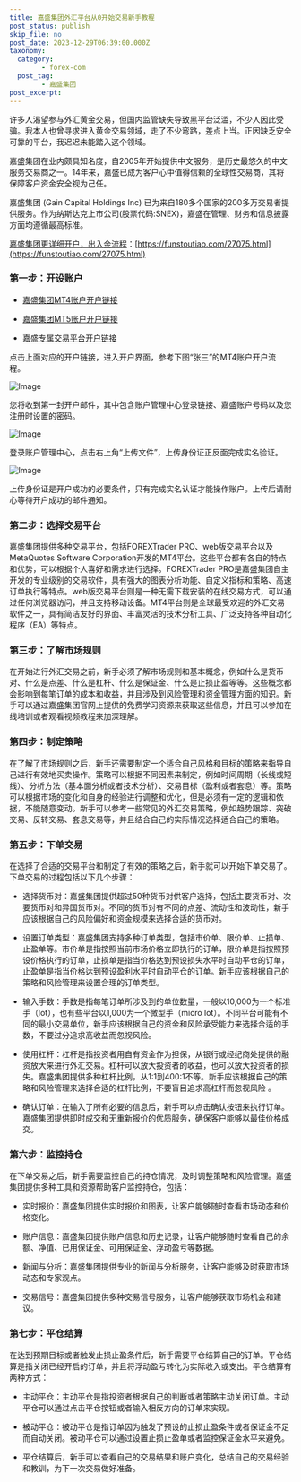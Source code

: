 ```yaml
---
title: 嘉盛集团外汇平台从0开始交易新手教程
post_status: publish
skip_file: no
post_date: 2023-12-29T06:39:00.000Z
taxonomy:
  category:
        - forex-com
  post_tag:
        - 嘉盛集团
post_excerpt: 
---
```

许多人渴望参与外汇黄金交易，但国内监管缺失导致黑平台泛滥，不少人因此受骗。我本人也曾寻求进入黄金交易领域，走了不少弯路，差点上当。正因缺乏安全可靠的平台，我迟迟未能踏入这个领域。

嘉盛集团在业内颇具知名度，自2005年开始提供中文服务，是历史最悠久的中文服务交易商之一。14年来，嘉盛已成为客户心中值得信赖的全球性交易商，其将保障客户资金安全视为己任。

嘉盛集团 (Gain Capital Holdings Inc) 已为来自180多个国家的200多万交易者提供服务。作为纳斯达克上市公司(股票代码:SNEX)，嘉盛在管理、财务和信息披露方面均遵循最高标准。

[嘉盛集团更详细开户，出入金流程](https://funstoutiao.com/27075.html)：[https://funstoutiao.com/27075.html](https://funstoutiao.com/27075.html)

### 第一步：开设账户

* [嘉盛集团MT4账户开户链接](https://s.ssgg.net/jsmt4)

* [嘉盛集团MT5账户开户链接](https://s.ssgg.net/jsmt5)

* [嘉盛专属交易平台开户链接](https://s.ssgg.net/js)

点击上面对应的开户链接，进入开户界面，参考下图“张三”的MT4账户开户流程。

![Image](https://prod-files-secure.s3.us-west-2.amazonaws.com/39ed1227-6d7d-4570-be36-9ccd4a2c4241/7a167aea-686b-400d-af59-4e18eb607a40/640.png?X-Amz-Algorithm=AWS4-HMAC-SHA256&X-Amz-Content-Sha256=UNSIGNED-PAYLOAD&X-Amz-Credential=ASIAZI2LB466U3XQM6TW%2F20250616%2Fus-west-2%2Fs3%2Faws4_request&X-Amz-Date=20250616T101311Z&X-Amz-Expires=3600&X-Amz-Security-Token=IQoJb3JpZ2luX2VjEHEaCXVzLXdlc3QtMiJHMEUCIQCJzH8svYyJXmcGLeqD8gIa5cRQ0OrMeJR%2BNsDRrrQLkgIgIJQMMbsonTZnieju1l7i4FhW%2B0SoXPLyobFgqEFR29Aq%2FwMIWhAAGgw2Mzc0MjMxODM4MDUiDJuc%2B41%2BfbodJVUAdCrcA%2FSJnS4KZY%2BqKAln3K%2BoL0Aj6L%2BQL9hCOLCQUjuHIzFkrtiO0OvK0DWBXc2EaEJ8rTKJ9S8rmo9iNS%2B8BX4psDGGTEv%2BNeX6UD47v1f2CNS1dcuLNI8rK60I0HlWOlJELgKVwMD7zLXOZJhXsu9FmLBcvRTMJVKAe4Xb9%2FrE5IdQ7%2F8KhZEj%2BABAXBMwCaL3ieYF99TBhwwTdHwSzIQS8GQ%2FuChSwxTbfg7HAoqnOX8iTlEE4yc%2FsvV6BKr5mpf9xGqy3Z1fTcirdwUZzMP24CsWY1s8d7cA9r1RmJLcPyfa3hKynNIdOG9Y%2BsiPbhpWSO5rEVARk2ejeNbT7t%2Fvq66qEQaQvMkEYXUC8rhlI70ScHAvjAc9JnP%2Bb0%2F4Ya1ZkVBTz%2FXcH4lya%2BwI7dAQWLRkwgettvCza877GcxHJs2npWrwegFDDysmyMv0vVQROolSjNG3lxoIa1Okz2qGE7P%2FvumRsCfmLuWlP5NT%2BcYnWPMBjoZeK0mfvLoU6yDmIU3O5w9fxYLflNoaW3rYC3uhhilfrE6gNSpA%2B4BXgf8doxvUtn4YT60Pt0GSddvjUx3rRPjcCy44wLo67ICoEVinQ8kcJO0aj1W4g9Xqm2lNTHeGn6B6LbKvYyAzMMPBv8IGOqUBEPceC9GHJojbglCMbe3RWCsQtsjVF6xKJAq1p1uKU47rWBGfYKtm%2BNnAxTJQp4GVk6zpcOTEyJOgHdbbmkutKglSNWJmQktqUVhXHWwWmcb2qrStvPQybqTd4RkOyhXClL78nw2ZShwf8YWEYTi4CjNYrY97y0RoOCor%2BeEfmEcj3JEahRS4XzidlynAD3QuvaPD%2BBS8dMo5O1OPqdgvERusykVW&X-Amz-Signature=64601001bc4e5e17ac14ff2e637180cccfd2bd8ac75c5a89be3058f828f979cf&X-Amz-SignedHeaders=host&x-amz-checksum-mode=ENABLED&x-id=GetObject)

您将收到第一封开户邮件，其中包含账户管理中心登录链接、嘉盛账户号码以及您注册时设置的密码。

![Image](https://prod-files-secure.s3.us-west-2.amazonaws.com/39ed1227-6d7d-4570-be36-9ccd4a2c4241/eaa1c6b3-2877-4284-a0e1-530e222c27fb/image.png?X-Amz-Algorithm=AWS4-HMAC-SHA256&X-Amz-Content-Sha256=UNSIGNED-PAYLOAD&X-Amz-Credential=ASIAZI2LB466U3XQM6TW%2F20250616%2Fus-west-2%2Fs3%2Faws4_request&X-Amz-Date=20250616T101311Z&X-Amz-Expires=3600&X-Amz-Security-Token=IQoJb3JpZ2luX2VjEHEaCXVzLXdlc3QtMiJHMEUCIQCJzH8svYyJXmcGLeqD8gIa5cRQ0OrMeJR%2BNsDRrrQLkgIgIJQMMbsonTZnieju1l7i4FhW%2B0SoXPLyobFgqEFR29Aq%2FwMIWhAAGgw2Mzc0MjMxODM4MDUiDJuc%2B41%2BfbodJVUAdCrcA%2FSJnS4KZY%2BqKAln3K%2BoL0Aj6L%2BQL9hCOLCQUjuHIzFkrtiO0OvK0DWBXc2EaEJ8rTKJ9S8rmo9iNS%2B8BX4psDGGTEv%2BNeX6UD47v1f2CNS1dcuLNI8rK60I0HlWOlJELgKVwMD7zLXOZJhXsu9FmLBcvRTMJVKAe4Xb9%2FrE5IdQ7%2F8KhZEj%2BABAXBMwCaL3ieYF99TBhwwTdHwSzIQS8GQ%2FuChSwxTbfg7HAoqnOX8iTlEE4yc%2FsvV6BKr5mpf9xGqy3Z1fTcirdwUZzMP24CsWY1s8d7cA9r1RmJLcPyfa3hKynNIdOG9Y%2BsiPbhpWSO5rEVARk2ejeNbT7t%2Fvq66qEQaQvMkEYXUC8rhlI70ScHAvjAc9JnP%2Bb0%2F4Ya1ZkVBTz%2FXcH4lya%2BwI7dAQWLRkwgettvCza877GcxHJs2npWrwegFDDysmyMv0vVQROolSjNG3lxoIa1Okz2qGE7P%2FvumRsCfmLuWlP5NT%2BcYnWPMBjoZeK0mfvLoU6yDmIU3O5w9fxYLflNoaW3rYC3uhhilfrE6gNSpA%2B4BXgf8doxvUtn4YT60Pt0GSddvjUx3rRPjcCy44wLo67ICoEVinQ8kcJO0aj1W4g9Xqm2lNTHeGn6B6LbKvYyAzMMPBv8IGOqUBEPceC9GHJojbglCMbe3RWCsQtsjVF6xKJAq1p1uKU47rWBGfYKtm%2BNnAxTJQp4GVk6zpcOTEyJOgHdbbmkutKglSNWJmQktqUVhXHWwWmcb2qrStvPQybqTd4RkOyhXClL78nw2ZShwf8YWEYTi4CjNYrY97y0RoOCor%2BeEfmEcj3JEahRS4XzidlynAD3QuvaPD%2BBS8dMo5O1OPqdgvERusykVW&X-Amz-Signature=2ef6cefbe2f8274d57c28475fce7209b88ec3929c796332cc9d2f1e82d2d9c51&X-Amz-SignedHeaders=host&x-amz-checksum-mode=ENABLED&x-id=GetObject)

登录账户管理中心，点击右上角“上传文件”，上传身份证正反面完成实名验证。

![Image](https://prod-files-secure.s3.us-west-2.amazonaws.com/39ed1227-6d7d-4570-be36-9ccd4a2c4241/54090639-09fc-46b4-a135-e0289f707147/image.png?X-Amz-Algorithm=AWS4-HMAC-SHA256&X-Amz-Content-Sha256=UNSIGNED-PAYLOAD&X-Amz-Credential=ASIAZI2LB466U3XQM6TW%2F20250616%2Fus-west-2%2Fs3%2Faws4_request&X-Amz-Date=20250616T101311Z&X-Amz-Expires=3600&X-Amz-Security-Token=IQoJb3JpZ2luX2VjEHEaCXVzLXdlc3QtMiJHMEUCIQCJzH8svYyJXmcGLeqD8gIa5cRQ0OrMeJR%2BNsDRrrQLkgIgIJQMMbsonTZnieju1l7i4FhW%2B0SoXPLyobFgqEFR29Aq%2FwMIWhAAGgw2Mzc0MjMxODM4MDUiDJuc%2B41%2BfbodJVUAdCrcA%2FSJnS4KZY%2BqKAln3K%2BoL0Aj6L%2BQL9hCOLCQUjuHIzFkrtiO0OvK0DWBXc2EaEJ8rTKJ9S8rmo9iNS%2B8BX4psDGGTEv%2BNeX6UD47v1f2CNS1dcuLNI8rK60I0HlWOlJELgKVwMD7zLXOZJhXsu9FmLBcvRTMJVKAe4Xb9%2FrE5IdQ7%2F8KhZEj%2BABAXBMwCaL3ieYF99TBhwwTdHwSzIQS8GQ%2FuChSwxTbfg7HAoqnOX8iTlEE4yc%2FsvV6BKr5mpf9xGqy3Z1fTcirdwUZzMP24CsWY1s8d7cA9r1RmJLcPyfa3hKynNIdOG9Y%2BsiPbhpWSO5rEVARk2ejeNbT7t%2Fvq66qEQaQvMkEYXUC8rhlI70ScHAvjAc9JnP%2Bb0%2F4Ya1ZkVBTz%2FXcH4lya%2BwI7dAQWLRkwgettvCza877GcxHJs2npWrwegFDDysmyMv0vVQROolSjNG3lxoIa1Okz2qGE7P%2FvumRsCfmLuWlP5NT%2BcYnWPMBjoZeK0mfvLoU6yDmIU3O5w9fxYLflNoaW3rYC3uhhilfrE6gNSpA%2B4BXgf8doxvUtn4YT60Pt0GSddvjUx3rRPjcCy44wLo67ICoEVinQ8kcJO0aj1W4g9Xqm2lNTHeGn6B6LbKvYyAzMMPBv8IGOqUBEPceC9GHJojbglCMbe3RWCsQtsjVF6xKJAq1p1uKU47rWBGfYKtm%2BNnAxTJQp4GVk6zpcOTEyJOgHdbbmkutKglSNWJmQktqUVhXHWwWmcb2qrStvPQybqTd4RkOyhXClL78nw2ZShwf8YWEYTi4CjNYrY97y0RoOCor%2BeEfmEcj3JEahRS4XzidlynAD3QuvaPD%2BBS8dMo5O1OPqdgvERusykVW&X-Amz-Signature=eeb29623c87412d4a15c06bf17dd1c7190e9d9c2de3b79728cc97e03f217d347&X-Amz-SignedHeaders=host&x-amz-checksum-mode=ENABLED&x-id=GetObject)

上传身份证是开户成功的必要条件，只有完成实名认证才能操作账户。上传后请耐心等待开户成功的邮件通知。

### 第二步：选择交易平台

嘉盛集团提供多种交易平台，包括FOREXTrader PRO、web版交易平台以及MetaQuotes Software Corporation开发的MT4平台。这些平台都有各自的特点和优势，可以根据个人喜好和需求进行选择。FOREXTrader PRO是嘉盛集团自主开发的专业级别的交易软件，具有强大的图表分析功能、自定义指标和策略、高速订单执行等特点。web版交易平台则是一种无需下载安装的在线交易方式，可以通过任何浏览器访问，并且支持移动设备。MT4平台则是全球最受欢迎的外汇交易软件之一，具有简洁友好的界面、丰富灵活的技术分析工具、广泛支持各种自动化程序（EA）等特点。

### 第三步：了解市场规则

在开始进行外汇交易之前，新手必须了解市场规则和基本概念，例如什么是货币对、什么是点差、什么是杠杆、什么是保证金、什么是止损止盈等等。这些概念都会影响到每笔订单的成本和收益，并且涉及到风险管理和资金管理方面的知识。新手可以通过嘉盛集团官网上提供的免费学习资源来获取这些信息，并且可以参加在线培训或者观看视频教程来加深理解。

### 第四步：制定策略

在了解了市场规则之后，新手还需要制定一个适合自己风格和目标的策略来指导自己进行有效地买卖操作。策略可以根据不同因素来制定，例如时间周期（长线或短线）、分析方法（基本面分析或者技术分析）、交易目标（盈利或者套息）等。策略可以根据市场的变化和自身的经验进行调整和优化，但是必须有一定的逻辑和依据，不能随意变动。新手可以参考一些常见的外汇交易策略，例如趋势跟踪、突破交易、反转交易、套息交易等，并且结合自己的实际情况选择适合自己的策略。

### 第五步：下单交易

在选择了合适的交易平台和制定了有效的策略之后，新手就可以开始下单交易了。下单交易的过程包括以下几个步骤：

* 选择货币对：嘉盛集团提供超过50种货币对供客户选择，包括主要货币对、次要货币对和异国货币对。不同的货币对有不同的点差、流动性和波动性，新手应该根据自己的风险偏好和资金规模来选择合适的货币对。

* 设置订单类型：嘉盛集团支持多种订单类型，包括市价单、限价单、止损单、止盈单等。市价单是指按照当前市场价格立即执行的订单，限价单是指按照预设价格执行的订单，止损单是指当价格达到预设损失水平时自动平仓的订单，止盈单是指当价格达到预设盈利水平时自动平仓的订单。新手应该根据自己的策略和风险管理来设置合理的订单类型。

* 输入手数：手数是指每笔订单所涉及到的单位数量，一般以10,000为一个标准手（lot），也有些平台以1,000为一个微型手（micro lot）。不同平台可能有不同的最小交易单位，新手应该根据自己的资金和风险承受能力来选择合适的手数，不要过分追求高收益而忽视风险。

* 使用杠杆：杠杆是指投资者用自有资金作为担保，从银行或经纪商处提供的融资放大来进行外汇交易。杠杆可以放大投资者的收益，也可以放大投资者的损失。嘉盛集团提供多种杠杆比例，从1:1到400:1不等。新手应该根据自己的策略和风险管理来选择合适的杠杆比例，不要盲目追求高杠杆而忽视风险 。

* 确认订单：在输入了所有必要的信息后，新手可以点击确认按钮来执行订单。嘉盛集团提供即时成交和无重新报价的优质服务，确保客户能够以最佳价格成交。

### 第六步：监控持仓

在下单交易之后，新手需要监控自己的持仓情况，及时调整策略和风险管理。嘉盛集团提供多种工具和资源帮助客户监控持仓，包括：

* 实时报价：嘉盛集团提供实时报价和图表，让客户能够随时查看市场动态和价格变化。

* 账户信息：嘉盛集团提供账户信息和历史记录，让客户能够随时查看自己的余额、净值、已用保证金、可用保证金、浮动盈亏等数据。

* 新闻与分析：嘉盛集团提供专业的新闻与分析服务，让客户能够及时获取市场动态和专家观点。

* 交易信号：嘉盛集团提供多种交易信号服务，让客户能够获取市场机会和建议。

### 第七步：平仓结算

在达到预期目标或者触发止损止盈条件后，新手需要平仓结算自己的订单。平仓结算是指关闭已经开启的订单，并且将浮动盈亏转化为实际收入或支出。平仓结算有两种方式：

* 主动平仓：主动平仓是指投资者根据自己的判断或者策略主动关闭订单。主动平仓可以通过点击平仓按钮或者输入相反方向的订单来实现。

* 被动平仓：被动平仓是指订单因为触发了预设的止损止盈条件或者保证金不足而自动关闭。被动平仓可以通过设置止损止盈单或者监控保证金水平来避免。

* 平仓结算后，新手可以查看自己的交易结果和账户变化，总结自己的交易经验和教训，为下一次交易做好准备。